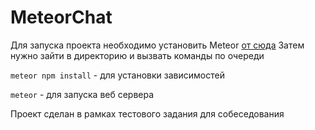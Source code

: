 # MeteorChat

Для запуска проекта необходимо установить Meteor [от сюда](https://www.meteor.com/developers/install)
Затем нужно зайти в директорию и вызвать команды по очереди

`meteor npm install` - для установки зависимостей

`meteor` - для запуска веб сервера

Проект сделан в рамках тестового задания для собеседования